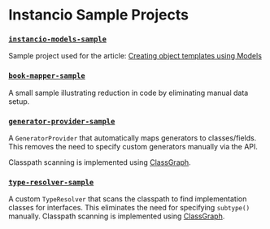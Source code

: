 # Instancio Sample Projects

### [`instancio-models-sample`](instancio-models-sample)

Sample project used for the article: [Creating object templates using Models](https://www.instancio.org/articles/creating-object-templates-using-models/)

### [`book-mapper-sample`](book-mapper-sample)

A small sample illustrating reduction in code by eliminating manual data setup.

### [`generator-provider-sample`](generator-provider-sample)

A `GeneratorProvider` that automatically maps generators to classes/fields.
This removes the need to specify custom generators manually via the API.

Classpath scanning is implemented using [ClassGraph](https://github.com/classgraph/classgraph).
### [`type-resolver-sample`](type-resolver-sample)

A custom `TypeResolver` that scans the classpath to find implementation classes for interfaces.
This eliminates the need for specifying `subtype()` manually.
Classpath scanning is implemented using [ClassGraph](https://github.com/classgraph/classgraph).